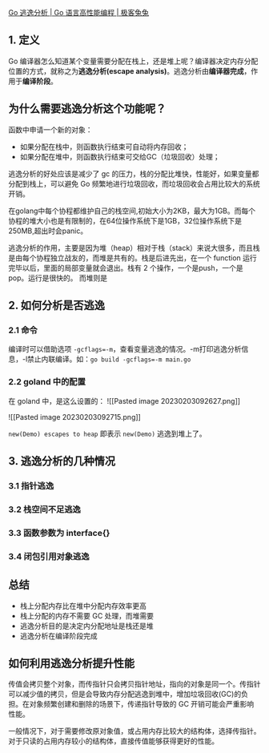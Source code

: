 [Go 逃逸分析 | Go 语言高性能编程 | 极客兔兔](https://geektutu.com/post/hpg-escape-analysis.html)

## 1. 定义
Go 编译器怎么知道某个变量需要分配在栈上，还是堆上呢？编译器决定内存分配位置的方式，就称之为**逃逸分析(escape analysis)**。逃逸分析由**编译器完成**，作用于**编译阶段**。

## 为什么需要逃逸分析这个功能呢？
函数中申请一个新的对象：
- 如果分配在栈中，则函数执行结束可自动将内存回收；
- 如果分配在堆中，则函数执行结束可交给GC（垃圾回收）处理；

逃逸分析的好处应该是减少了 gc 的压力，栈的分配比堆快，性能好，如果变量都分配到栈上，可以避免 Go 频繁地进行垃圾回收，而垃圾回收会占用比较大的系统开销。

在golang中每个协程都维护自己的栈空间,初始大小为2KB，最大为1GB。而每个协程的堆大小也是有限制的，在64位操作系统下是1GB，32位操作系统下是250MB,超出时会panic。

逃逸分析的作用，主要是因为堆（heap）相对于栈（stack）来说大很多，而且栈是由每个协程独立战友的，而堆是共有的。栈是后进先出，在一个 function 运行完毕以后，里面的局部变量就会退出。栈有 2 个操作，一个是push，一个是 pop。运行是很快的。
而堆则是



## 2. 如何分析是否逃逸

### 2.1 命令 
编译时可以借助选项 `-gcflags=-m`，查看变量逃逸的情况。-m打印逃逸分析信息，-l禁止内联编译。如：`go build -gcflags=-m main.go`

### 2.2 goland 中的配置
在 goland 中，是这么设置的：
![[Pasted image 20230203092627.png]]

![[Pasted image 20230203092715.png]]

`new(Demo) escapes to heap` 即表示 `new(Demo)` 逃逸到堆上了。


## 3. 逃逸分析的几种情况

### 3.1 指针逃逸
### 3.2 栈空间不足逃逸
### 3.3 函数参数为 interface{}
### 3.4 闭包引用对象逃逸

## 总结

- 栈上分配内存比在堆中分配内存效率更高
- 栈上分配的内存不需要 GC 处理，而堆需要
- 逃逸分析目的是决定内分配地址是栈还是堆
- 逃逸分析在编译阶段完成

## 如何利用逃逸分析提升性能
传值会拷贝整个对象，而传指针只会拷贝指针地址，指向的对象是同一个。传指针可以减少值的拷贝，但是会导致内存分配逃逸到堆中，增加垃圾回收(GC)的负担。在对象频繁创建和删除的场景下，传递指针导致的 GC 开销可能会严重影响性能。

一般情况下，对于需要修改原对象值，或占用内存比较大的结构体，选择传指针。对于只读的占用内存较小的结构体，直接传值能够获得更好的性能。

